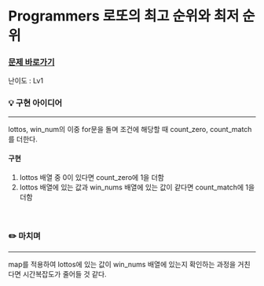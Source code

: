 # Programmers 로또의 최고 순위와 최저 순위
### [문제 바로가기](https://programmers.co.kr/learn/courses/30/lessons/77484)
난이도 : Lv1 

### 💡 구현 아이디어
---
lottos, win_num의 이중 for문을 돌며 조건에 해당할 때 count_zero, count_match 를 더한다. <br/>

#### 구현
1. lottos 배열 중 0이 있다면 count_zero에 1을 더함
2. lottos 배열에 있는 값과 win_nums 배열에 있는 값이 같다면 count_match에 1을 더함</br> <br/><br/>


### ✏️ 마치며
---
map를 적용하여 lottos에 있는 값이 win_nums 배열에 있는지 확인하는 과정을 거친다면 시간복잡도가 줄어들 것 같다. <br/>
